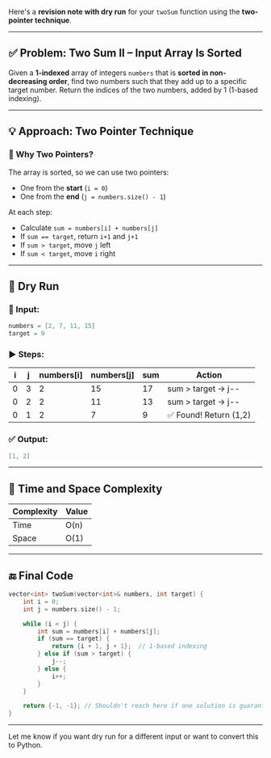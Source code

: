 Here's a **revision note with dry run** for your `twoSum` function using the **two-pointer technique**.

---

## ✅ Problem: Two Sum II – Input Array Is Sorted

Given a **1-indexed** array of integers `numbers` that is **sorted in non-decreasing order**, find two numbers such that they add up to a specific target number. Return the indices of the two numbers, added by 1 (1-based indexing).

---

## 💡 Approach: Two Pointer Technique

### 🔸 Why Two Pointers?

The array is sorted, so we can use two pointers:

* One from the **start** (`i = 0`)
* One from the **end** (`j = numbers.size() - 1`)

At each step:

* Calculate `sum = numbers[i] + numbers[j]`
* If `sum == target`, return `i+1` and `j+1`
* If `sum > target`, move `j` left
* If `sum < target`, move `i` right

---

## 🔁 Dry Run

### 🧪 Input:

```cpp
numbers = [2, 7, 11, 15]
target = 9
```

### ▶ Steps:

| i | j | numbers\[i] | numbers\[j] | sum | Action                |
| - | - | ----------- | ----------- | --- | --------------------- |
| 0 | 3 | 2           | 15          | 17  | sum > target → j--    |
| 0 | 2 | 2           | 11          | 13  | sum > target → j--    |
| 0 | 1 | 2           | 7           | 9   | ✅ Found! Return (1,2) |

### ✅ Output:

```cpp
[1, 2]
```

---

## 📘 Time and Space Complexity

| Complexity | Value |
| ---------- | ----- |
| Time       | O(n)  |
| Space      | O(1)  |

---

## 🔚 Final Code

```cpp
vector<int> twoSum(vector<int>& numbers, int target) {
    int i = 0;
    int j = numbers.size() - 1;

    while (i < j) {
        int sum = numbers[i] + numbers[j];
        if (sum == target) {
            return {i + 1, j + 1};  // 1-based indexing
        } else if (sum > target) {
            j--;
        } else {
            i++;
        }
    }

    return {-1, -1}; // Shouldn't reach here if one solution is guaranteed
}
```

---

Let me know if you want dry run for a different input or want to convert this to Python.
